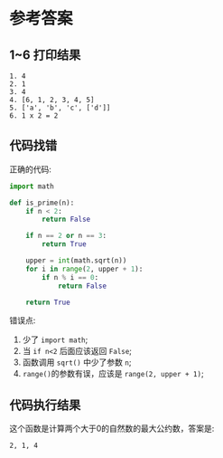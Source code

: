 # 参考答案

## 1\~6 打印结果

```
1. 4
2. 1
3. 4
4. [6, 1, 2, 3, 4, 5]
5. ['a', 'b', 'c', ['d']]
6. 1 x 2 = 2
```

## 代码找错

正确的代码:

```python
import math

def is_prime(n):
    if n < 2:
        return False

    if n == 2 or n == 3:
        return True

    upper = int(math.sqrt(n))
    for i in range(2, upper + 1):
        if n % i == 0:
            return False

    return True
```

错误点:

1. 少了 ```import math```;
2. 当 ```if n<2``` 后面应该返回 ```False```;
3. 函数调用 ```sqrt()``` 中少了参数 ```n```;
4. ```range()```的参数有误，应该是 ```range(2, upper + 1)```;

## 代码执行结果

这个函数是计算两个大于0的自然数的最大公约数，答案是:

```2, 1, 4```